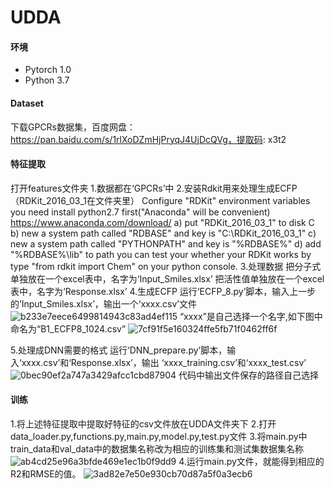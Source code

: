 # UDDA
#### 环境
- Pytorch 1.0
- Python 3.7


#### Dataset

下载GPCRs数据集，百度网盘：https://pan.baidu.com/s/1rlXoDZmHjPryqJ4UjDcQVg，提取码: x3t2 

#### 特征提取
打开features文件夹
1.数据都在‘GPCRs’中
2.安装Rdkit用来处理生成ECFP（RDKit_2016_03_1在文件夹里）
Configure "RDKit" environment variables you need install python2.7 first("Anaconda" will be convenient) https://www.anaconda.com/download/ a) put "RDKit_2016_03_1" to disk C b) new a system path called "RDBASE" and key is "C:\RDKit_2016_03_1" c) new a system path called "PYTHONPATH" and key is "%RDBASE%" d) add "%RDBASE%\lib" to path you can test your whether your RDKit works by type "from rdkit import Chem" on your python console.
3.处理数据
把分子式单独放在一个excel表中，名字为‘Input_Smiles.xlsx’ 把活性值单独放在一个excel表中，名字为‘Response.xlsx’
4.生成ECFP
运行‘ECFP_8.py’脚本，输入上一步的’Input_Smiles.xlsx’，输出一个‘xxxx.csv’文件
![b233e7eece6499814943c83ad4ef115](https://user-images.githubusercontent.com/20634431/112744150-097ba600-8fd0-11eb-9aa3-42e159e5a515.png)
“xxxx”是自己选择一个名字,如下图中命名为“B1_ECFP8_1024.csv”
![7cf91f5e160324ffe5fb71f0462ff6f](https://user-images.githubusercontent.com/20634431/112744159-22845700-8fd0-11eb-8b27-e15c43fdfeb0.png)

5.处理成DNN需要的格式
运行‘DNN_prepare.py’脚本，输入‘xxxx.csv’和‘Response.xlsx’，输出 ‘xxxx_training.csv’和‘xxxx_test.csv’
![0bec90ef2a747a3429afcc1cbd87904](https://user-images.githubusercontent.com/20634431/112744383-38931700-8fd2-11eb-9907-fe7d14018adb.png)
代码中输出文件保存的路径自己选择

#### 训练
1.将上述特征提取中提取好特征的csv文件放在UDDA文件夹下
2.打开data_loader.py,functions.py,main.py,model.py,test.py文件
3.将main.py中train_data和val_data中的数据集名称改为相应的训练集和测试集数据集名称
![ab4cd25e96a3bfde469e1ec1b0f9dd9](https://user-images.githubusercontent.com/20634431/112744392-52345e80-8fd2-11eb-8642-a6edea1d851f.png)
4.运行main.py文件，就能得到相应的R2和RMSE的值。
![3ad82e7e50e930cb70d87a5f0a3ecb6](https://user-images.githubusercontent.com/20634431/112744604-23b78300-8fd4-11eb-918a-90dc3dc4a163.png)

